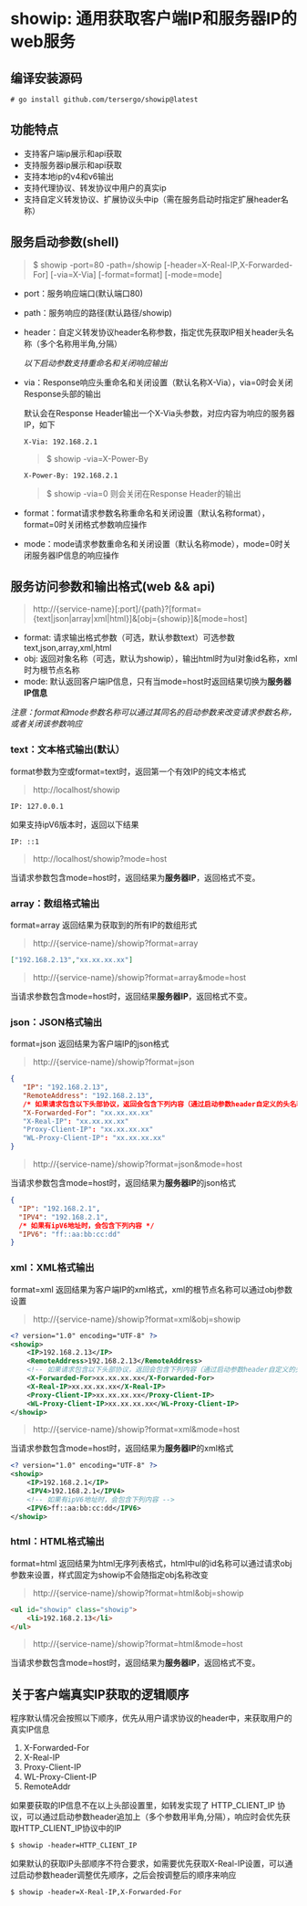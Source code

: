 # showip: 通用获取客户端IP和服务器IP的web服务

## 编译安装源码
```shell
# go install github.com/tersergo/showip@latest
```

## 功能特点

- 支持客户端ip展示和api获取
- 支持服务器ip展示和api获取
- 支持本地ip的v4和v6输出
- 支持代理协议、转发协议中用户的真实ip
- 支持自定义转发协议、扩展协议头中ip（需在服务启动时指定扩展header名称）

## 服务启动参数(shell)

> $ showip -port=80 -path=/showip [-header=X-Real-IP,X-Forwarded-For] [-via=X-Via] [-format=format] [-mode=mode]

- port：服务响应端口(默认端口80)
- path：服务响应的路径(默认路径/showip)
- header：自定义转发协议header名称参数，指定优先获取IP相关header头名称（多个名称用半角,分隔）

  *以下启动参数支持重命名和关闭响应输出*
- via：Response响应头重命名和关闭设置（默认名称X-Via），via=0时会关闭Response头部的输出

  默认会在Response Header输出一个X-Via头参数，对应内容为响应的服务器IP，如下
  ```text
  X-Via: 192.168.2.1
  ```
  > $ showip -via=X-Power-By

  ```text
  X-Power-By: 192.168.2.1
  ```
  > $ showip -via=0 则会关闭在Response Header的输出

- format：format请求参数名称重命名和关闭设置（默认名称format），format=0时关闭格式参数响应操作
- mode：mode请求参数重命名和关闭设置（默认名称mode），mode=0时关闭服务器IP信息的响应操作

## 服务访问参数和输出格式(web && api)

> http://{service-name}[:port]/{path}?[format={text|json|array|xml|html}]&[obj={showip}]&[mode=host]

- format: 请求输出格式参数（可选，默认参数text）可选参数text,json,array,xml,html
- obj: 返回对象名称（可选，默认为showip），输出html时为ul对象id名称，xml时为根节点名称
- mode: 默认返回客户端IP信息，只有当mode=host时返回结果切换为**服务器IP信息**

*注意：format和mode参数名称可以通过其同名的启动参数来改变请求参数名称，或者关闭该参数响应*

### text：文本格式输出(默认）
format参数为空或format=text时，返回第一个有效IP的纯文本格式
> http://localhost/showip

```text
IP: 127.0.0.1
```

如果支持ipV6版本时，返回以下结果
```text
IP: ::1
```

> http://localhost/showip?mode=host

当请求参数包含mode=host时，返回结果为**服务器IP**，返回格式不变。

### array：数组格式输出
format=array 返回结果为获取到的所有IP的数组形式
> http://{service-name}/showip?format=array

```json
["192.168.2.13","xx.xx.xx.xx"]
```

> http://{service-name}/showip?format=array&mode=host

当请求参数包含mode=host时，返回结果**服务器IP**，返回格式不变。


### json：JSON格式输出

format=json 返回结果为客户端IP的json格式
> http://{service-name}/showip?format=json

```json
{
   "IP": "192.168.2.13",
   "RemoteAddress": "192.168.2.13",
   /* 如果请求包含以下头部协议，返回会包含下列内容（通过启动参数header自定义的头名称也出现在这里） */
   "X-Forwarded-For": "xx.xx.xx.xx"
   "X-Real-IP": "xx.xx.xx.xx"
   "Proxy-Client-IP": "xx.xx.xx.xx"
   "WL-Proxy-Client-IP": "xx.xx.xx.xx"
}
```

> http://{service-name}/showip?format=json&mode=host

当请求参数包含mode=host时，返回结果为**服务器IP**的json格式

```json
{
  "IP": "192.168.2.1",
  "IPV4": "192.168.2.1",
  /* 如果有ipV6地址时，会包含下列内容 */
  "IPV6": "ff::aa:bb:cc:dd"
}
```

### xml：XML格式输出

format=xml 返回结果为客户端IP的xml格式，xml的根节点名称可以通过obj参数设置
> http://{service-name}/showip?format=xml&obj=showip

```xml
<? version="1.0" encoding="UTF-8" ?>
<showip>
    <IP>192.168.2.13</IP>
    <RemoteAddress>192.168.2.13</RemoteAddress>
    <!-- 如果请求包含以下头部协议，返回会包含下列内容（通过启动参数header自定义的头名称也出现在这里） --> 
    <X-Forwarded-For>xx.xx.xx.xx</X-Forwarded-For>
    <X-Real-IP>xx.xx.xx.xx</X-Real-IP>
    <Proxy-Client-IP>xx.xx.xx.xx</Proxy-Client-IP>
    <WL-Proxy-Client-IP>xx.xx.xx.xx</WL-Proxy-Client-IP>
</showip>
```

> http://{service-name}/showip?format=xml&mode=host

当请求参数包含mode=host时，返回结果为**服务器IP**的xml格式
```xml
<? version="1.0" encoding="UTF-8" ?>
<showip>
    <IP>192.168.2.1</IP>
    <IPV4>192.168.2.1</IPV4>
    <!-- 如果有ipV6地址时，会包含下列内容 -->
    <IPV6>ff::aa:bb:cc:dd</IPV6>
</showip>
```

### html：HTML格式输出
format=html 返回结果为html无序列表格式，html中ul的id名称可以通过请求obj参数来设置，样式固定为showip不会随指定obj名称改变
> http://{service-name}/showip?format=html&obj=showip

```html
<ul id="showip" class="showip">
    <li>192.168.2.13</li>
</ul>
```

> http://{service-name}/showip?format=html&mode=host

当请求参数包含mode=host时，返回结果为**服务器IP**，返回格式不变。

## 关于客户端真实IP获取的逻辑顺序

程序默认情况会按照以下顺序，优先从用户请求协议的header中，来获取用户的真实IP信息

1. X-Forwarded-For
2. X-Real-IP
3. Proxy-Client-IP
4. WL-Proxy-Client-IP
5. RemoteAddr

如果要获取的IP信息不在以上头部设置里，如转发实现了 HTTP_CLIENT_IP 协议，可以通过启动参数header追加上（多个参数用半角,分隔），响应时会优先获取HTTP_CLIENT_IP协议中的IP

```shell
$ showip -header=HTTP_CLIENT_IP
```

如果默认的获取IP头部顺序不符合要求，如需要优先获取X-Real-IP设置，可以通过启动参数header调整优先顺序，之后会按调整后的顺序来响应

```shell
$ showip -header=X-Real-IP,X-Forwarded-For
```

